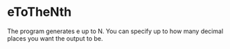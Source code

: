 # eToTheNth
The program generates e up to N. You can specify up to how many decimal places you want the output to be.
